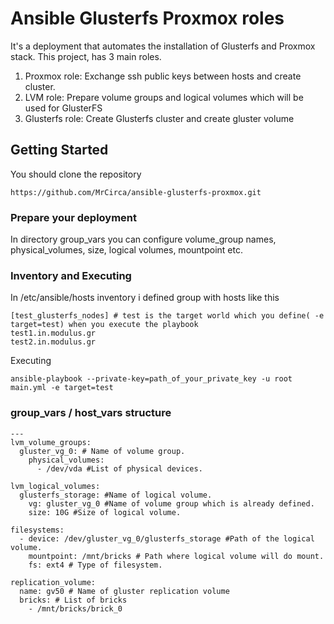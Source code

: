 # Ansible Glusterfs Proxmox roles
It's a deployment that automates the installation of Glusterfs and Proxmox stack. This project, has 3 main roles.
1. Proxmox role: Exchange ssh public keys between hosts and create cluster.
2. LVM role: Prepare volume groups and logical volumes which will be used for GlusterFS
3. Glusterfs role: Create Glusterfs cluster and create gluster volume

## Getting Started
You should clone the repository
```
https://github.com/MrCirca/ansible-glusterfs-proxmox.git
```
### Prepare your deployment
In directory group_vars you can configure volume_group names, physical_volumes, size, logical volumes, mountpoint etc.

### Inventory and Executing
In /etc/ansible/hosts inventory i defined group with hosts like this
```
[test_glusterfs_nodes] # test is the target world which you define( -e target=test) when you execute the playbook
test1.in.modulus.gr 
test2.in.modulus.gr

```
Executing
```
ansible-playbook --private-key=path_of_your_private_key -u root main.yml -e target=test
```

### group_vars / host_vars structure
```
---
lvm_volume_groups:
  gluster_vg_0: # Name of volume group.
    physical_volumes:
      - /dev/vda #List of physical devices.

lvm_logical_volumes:
  glusterfs_storage: #Name of logical volume.
    vg: gluster_vg_0 #Name of volume group which is already defined.
    size: 10G #Size of logical volume.

filesystems:
  - device: /dev/gluster_vg_0/glusterfs_storage #Path of the logical volume.
    mountpoint: /mnt/bricks # Path where logical volume will do mount.
    fs: ext4 # Type of filesystem.

replication_volume:
  name: gv50 # Name of gluster replication volume
  bricks: # List of bricks
    - /mnt/bricks/brick_0
```
